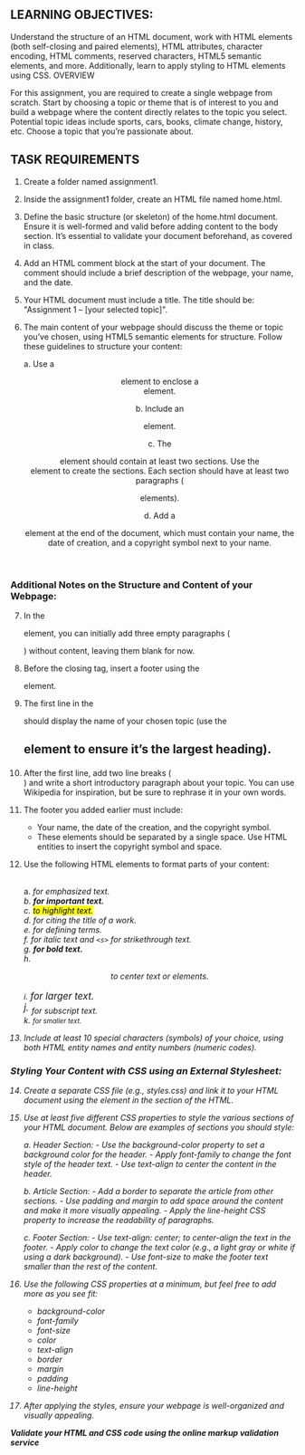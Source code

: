 
## LEARNING OBJECTIVES:

Understand the structure of an HTML document, work with HTML elements (both self-closing and paired
elements), HTML attributes, character encoding, HTML comments, reserved characters, HTML5 semantic
elements, and more. Additionally, learn to apply styling to HTML elements using CSS.
OVERVIEW

For this assignment, you are required to create a single webpage from scratch. Start by choosing a topic or
theme that is of interest to you and build a webpage where the content directly relates to the topic you select.
Potential topic ideas include sports, cars, books, climate change, history, etc. Choose a topic that you’re
passionate about.

## TASK REQUIREMENTS

1. Create a folder named assignment1.

2. Inside the assignment1 folder, create an HTML file named home.html.

3. Define the basic structure (or skeleton) of the home.html document. Ensure it is well-formed and valid
    before adding content to the body section. It’s essential to validate your document beforehand, as
    covered in class.

4. Add an HTML comment block at the start of your document. The comment should include a brief
    description of the webpage, your name, and the date.

5. Your HTML document must include a title. The title should be: "Assignment 1 – [your selected topic]".

6. The main content of your webpage should discuss the theme or topic you’ve chosen, using HTML5
semantic elements for structure. Follow these guidelines to structure your content:

    a. Use a <header> element to enclose a <nav> element.

    b. Include an <article> element.

    c. The <article> element should contain at least two sections. Use the <section> element to create the sections. Each section 
    should have at least two paragraphs (<p> elements).
    
    d. Add a <footer> element at the end of the document, which must contain your name, the date of creation, and a copyright symbol next to your name.

### Additional Notes on the Structure and Content of your Webpage:

7. In the <nav> element, you can initially add three empty paragraphs (<p>) without content, leaving
them blank for now.

8. Before the closing </body> tag, insert a footer using the <footer> element.

9. The first line in the <article> should display the name of your chosen topic (use the <h1> element to
ensure it’s the largest heading).

10. After the first line, add two line breaks (<br />) and write a short introductory paragraph about your
topic. You can use Wikipedia for inspiration, but be sure to rephrase it in your own words.

11. The footer you added earlier must include:

    - Your name, the date of the creation, and the copyright symbol.
    - These elements should be separated by a single space. Use HTML entities to insert the copyright symbol and space.

12. Use the following HTML elements to format parts of your content:

    <br> a. <em> for emphasized text.
    <br> b. <strong> for important text.</strong>
    <br> c. <mark> to highlight text. </mark>
    <br> d. <cite> for citing the title of a work.
    <br> e. <dfn> for defining terms.
    <br> f. <i> for italic text </i> and `<s>` for strikethrough text.
    <br> g. <b> for bold text. </b>
    <br> h. <center> to center text or elements. </center>
    <br> i. <big> for larger text.
    <br> j. <sub> for subscript text.
    <br> k. <small> for smaller text.

13. Include at least 10 special characters (symbols) of your choice, using both HTML entity names and
entity numbers (numeric codes).

### Styling Your Content with CSS using an External Stylesheet:

14. Create a separate CSS file (e.g., styles.css) and link it to your HTML document using the <link> element
in the <head> section of the HTML.

15. Use at least five different CSS properties to style the various sections of your HTML document. Below
are examples of sections you should style:

    a. Header Section:
        - Use the background-color property to set a background color for the header.
        - Apply font-family to change the font style of the header text.
        - Use text-align to center the content in the header.

    b. Article Section:
        - Add a border to separate the article from other sections.
        - Use padding and margin to add space around the content and make it more visually appealing.
        - Apply the line-height CSS property to increase the readability of paragraphs.

    c. Footer Section:
        - Use text-align: center; to center-align the text in the footer.
        - Apply color to change the text color (e.g., a light gray or white if using a dark background).
        - Use font-size to make the footer text smaller than the rest of the content.

16. Use the following CSS properties at a minimum, but feel free to add more as you see fit:

    - background-color
    - font-family
    - font-size
    - color
    - text-align
    - border
    - margin
    - padding
    - line-height

17. After applying the styles, ensure your webpage is well-organized and visually appealing.

**Validate your HTML and CSS code using the online markup validation service**
